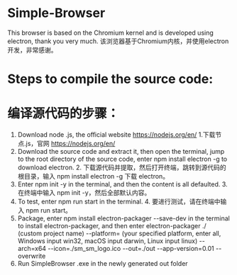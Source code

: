 # Simple-Browser
This browser is based on the Chromium kernel and is developed using electron, thank you very much. 
该浏览器基于Chromium内核，并使用electron开发，非常感谢。
# Steps to compile the source code: 
# 编译源代码的步骤：
1. Download node .js, the official website https://nodejs.org/en/     1.下载节点.js，官网 https://nodejs.org/en/
2. Download the source code and extract it, then open the terminal, jump to the root directory of the source code, enter npm install electron -g to download electron.  2. 下载源代码并提取，然后打开终端，跳转到源代码的根目录，输入 npm install electron -g 下载 electron。
3. Enter npm init -y in the terminal, and then the content is all defaulted. 3. 在终端中输入 npm init -y，然后全部默认内容。
4. To test, enter npm run start in the terminal.  4. 要进行测试，请在终端中输入 npm run start。
5. Package, enter npm install electron-packager --save-dev in the terminal to install electron-packager, and then enter electron-packager ./ (custom project name) --platform= (your specified platform, enter all, Windows input win32, macOS input darwin, Linux input linux) --arch=x64 --icon=./sm_sm_logo.ico --out=./out --app-version=0.01 --overwrite 
6. Run SimpleBrowser .exe in the newly generated out folder
